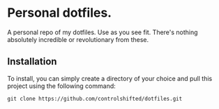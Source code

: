 # Personal dotfiles.

A personal repo of my dotfiles. Use as you see fit. There's nothing absolutely incredible or revolutionary from these.

## Installation

To install, you can simply create a directory of your choice and pull this project using the following command:

`git clone https://github.com/controlshifted/dotfiles.git`

